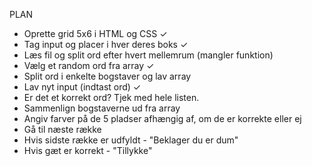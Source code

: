 PLAN

- Oprette grid 5x6 i HTML og CSS ✓
- Tag input og placer i hver deres boks ✓
- Læs fil og split ord efter hvert mellemrum (mangler funktion)
- Vælg et random ord fra array ✓
- Split ord i enkelte bogstaver og lav array
- Lav nyt input (indtast ord) ✓
- Er det et korrekt ord? Tjek med hele listen.
- Sammenlign bogstaverne ud fra array
- Angiv farver på de 5 pladser afhængig af, om de er korrekte eller ej
- Gå til næste række
- Hvis sidste række er udfyldt - "Beklager du er dum"
- Hvis gæt er korrekt - "Tillykke"
